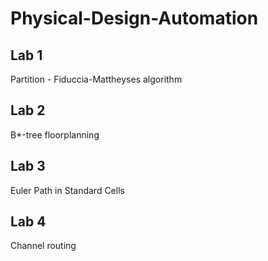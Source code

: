 # Physical-Design-Automation
## Lab 1
Partition - Fiduccia-Mattheyses algorithm
## Lab 2
B*-tree floorplanning
## Lab 3
Euler Path in Standard Cells
## Lab 4
Channel routing
